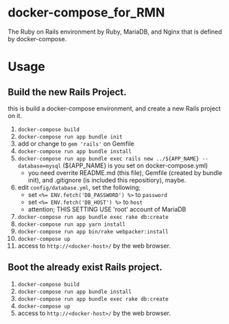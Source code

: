 # docker-compose_for_RMN
The Ruby on Rails environment by Ruby, MariaDB, and Nginx that is defined by docker-compose.

# Usage

## Build the new Rails Project.

this is build a docker-compose environment, and create a new Rails project on it.

1. `docker-compose build`
1. `docker-compose run app bundle init`
1. add or change to `gem 'rails'` on Gemfile
1. `docker-compose run app bundle install`
1. `docker-compose run app bundle exec rails new ../${APP_NAME} --database=mysql` (${APP_NAME} is you set on docker-compose.yml)
    - you need overrite README.md (this file), Gemfile (created by bundle init), and .gitignore (is included this repositiory), maybe.
1. edit `config/database.yml`, set the following;
    - set `<%= ENV.fetch('DB_PASSWORD') %>` to `password`
    - set `<%= ENV.fetch('DB_HOST') %>` to `host`
    - attention; THIS SETTING USE 'root' account of MariaDB
1. `docker-compose run app bundle exec rake db:create`
1. `docker-compose run app yarn install`
1. `docker-compose run app bin/rake webpacker:install`
1. `docker-compose up`
1. access to `http://<docker-host>/` by the web browser.

## Boot the already exist Rails project.

1. `docker-compose build`
1. `docker-compose run app bundle install`
1. `docker-compose run app bundle exec rake db:create`
1. `docker-compose up`
1. access to `http://<docker-host>/` by the web browser.
